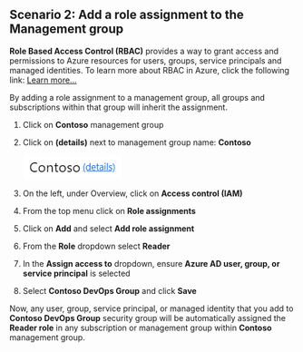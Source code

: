 ﻿## Scenario 2: Add a role assignment to the Management group

**Role Based Access Control (RBAC)** provides a way to grant access and permissions to Azure resources for users, groups, service principals and managed identities. To learn more about RBAC in Azure, click the following link: [Learn more...](https://docs.microsoft.com/en-us/azure/role-based-access-control/)

By adding a role assignment to a management group, all groups and subscriptions within that group will inherit the assignment.

1. Click on **Contoso** management group

1. Click on **(details)** next to management group name: **Contoso**  

    ![details](.\img\details.png)

3. On the left, under Overview, click on **Access control (IAM)**  
 
1. From the top menu click on **Role assignments**

1. Click on **Add** and select **Add role assignment**
 
1. From the **Role** dropdown select **Reader**

1. In the **Assign access to** dropdown, ensure **Azure AD user, group, or service principal** is selected

1. Select **Contoso DevOps Group** and click **Save**

Now, any user, group, service principal, or managed identity that you add to **Contoso DevOps Group** security group will be automatically assigned the **Reader role** in any subscription or management group within **Contoso** management group.